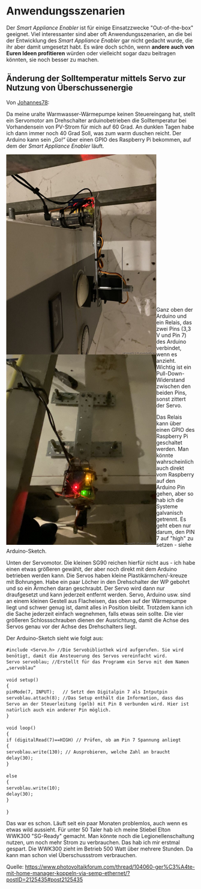 # Anwendungsszenarien

Der *Smart Appliance Enabler* ist für einige Einsatzzwecke "Out-of-the-box" geeignet. Viel interessanter sind aber oft Anwendungsszenarien, an die bei der Entwicklung des *Smart Appliance Enabler* gar nicht gedacht wurde, die ihr aber damit umgesetzt habt. Es wäre doch schön, wenn **andere auch von Euren Ideen profitieren** würden oder vielleicht sogar dazu beitragen könnten, sie noch besser zu machen.

## Änderung der Solltemperatur mittels Servo zur Nutzung von Überschussenergie

Von [Johannes78](https://www.photovoltaikforum.com/core/user/123174-johannes78/):

Da meine uralte Warmwasser-Wärmepumpe keinen Steuereingang hat, stellt ein Servomotor am Drehschalter arduinobetrieben die Solltemperatur bei Vorhandensein von PV-Strom für mich auf 60 Grad. An dunklen Tagen habe ich dann immer noch 40 Grad Soll, was zum warm duschen reicht. Der Arduino kann sein „Go!“ über einen GPIO des Raspberry Pi bekommen, auf dem der *Smart Appliance Enabler* läuft.

<div>
<a href="../pics/user/IMG_0733.jpeg"><img align="left" src="../pics/user/IMG_0733.jpeg" width="400"></a>
<a href="../pics/user/IMG_0736.jpeg"><img align="left" src="../pics/user/IMG_0736.jpeg" width="400"></a>
</div><br><br><br><br><br><br><br><br><br><br><br><br><br><br><br><br><br><br><br><br><br><br><br>

Ganz oben der Arduino und ein Relais, das zwei Pins (3,3 V und Pin 7) des Arduino verbindet, wenn es anzieht. Wichtig ist ein Pull-Down-Widerstand zwischen den beiden Pins, sonst zittert der Servo.

Das Relais kann über einen GPIO des Raspberry Pi geschaltet werden. Man könnte wahrscheinlich auch direkt vom Raspberry auf den Arduino Pin gehen, aber so hab ich die Systeme galvanisch getrennt. Es geht eben nur darum, den PIN 7 auf "high" zu setzen - siehe Arduino-Sketch.

Unten der Servomotor. Die kleinen SG90 reichen hierfür nicht aus - ich habe einen etwas größeren gewählt, der aber noch direkt mit dem Arduino betrieben werden kann. Die Servos haben kleine Plastikärmchen/-kreuze mit Bohrungen. Habe ein paar Löcher in den Drehschalter der WP gebohrt und so ein Ärmchen daran geschraubt. Der Servo wird dann nur draufgesetzt und kann jederzeit entfernt werden. Servo, Arduino usw. sind an einem kleinen Gestell aus Flacheisen, das oben auf der Wärmepumpe liegt und schwer genug ist, damit alles in Position bleibt. Trotzdem kann ich die Sache jederzeit einfach wegnehmen, falls etwas sein sollte. Die vier größeren Schlossschrauben dienen der Ausrichtung, damit die Achse des Servos genau vor der Achse des Drehschalters liegt.

Der Arduino-Sketch sieht wie folgt aus:

```
#include <Servo.h> //Die Servobibliothek wird aufgerufen. Sie wird benötigt, damit die Ansteuerung des Servos vereinfacht wird.
Servo servoblau; //Erstellt für das Programm ein Servo mit dem Namen „servoblau“

void setup()
{
pinMode(7, INPUT);   // Setzt den Digitalpin 7 als Intputpin
servoblau.attach(8); //Das Setup enthält die Information, dass das Servo an der Steuerleitung (gelb) mit Pin 8 verbunden wird. Hier ist natürlich auch ein anderer Pin möglich.
}

void loop()
{
if (digitalRead(7)==HIGH) // Prüfen, ob am Pin 7 Spannung anliegt
{
servoblau.write(130); // Ausprobieren, welche Zahl an braucht
delay(30); 
}

else 
{
servoblau.write(10);
delay(30);
}

}
```

Das war es schon. Läuft seit ein paar Monaten problemlos, auch wenn es etwas wild aussieht. Für unter 50 Taler hab ich meine Stiebel Elton WWK300 "SG-Ready" gemacht. Man könnte noch die Legionellenschaltung nutzen, um noch mehr Strom zu verbrauchen. Das hab ich mir erstmal gespart. Die WWK300 zieht im Betrieb 500 Watt über mehrere Stunden. Da kann man schon viel Überschussstrom verbrauchen.

Quelle: https://www.photovoltaikforum.com/thread/104060-ger%C3%A4te-mit-home-manager-koppeln-via-semp-ethernet/?postID=2125435#post2125435
